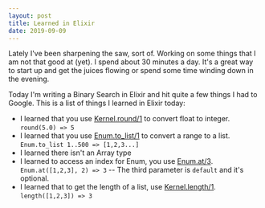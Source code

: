 ```yaml
---
layout: post
title: Learned in Elixir
date: 2019-09-09
---
```


Lately I've been sharpening the saw, sort of. Working on some things that I am not that good at (yet). I spend about 30 minutes a day. It's a great way to start up and get the juices flowing or spend some time winding down in the evening.

Today I'm writing a Binary Search in Elixir and hit quite a few things I had to Google. This is a list of things I learned in Elixir today:

* I learned that you use [Kernel.round/1](https://hexdocs.pm/elixir/Kernel.html#round/1) to convert float to integer. `round(5.0) => 5`
* I learned that you use [Enum.to_list/1](https://hexdocs.pm/elixir/Enum.html#to_list/1) to convert a range to a list. `Enum.to_list 1..500 => [1,2,3...]`
* I learned there isn't an Array type
* I learned to access an index for Enum, you use [Enum.at/3](https://hexdocs.pm/elixir/Enum.html#at/3). `Enum.at([1,2,3], 2) => 3` -- The third parameter is `default` and it's optional.
* I learned that to get the length of a list, use [Kernel.length/1](https://hexdocs.pm/elixir/Kernel.html#length/1). `length([1,2,3]) => 3`

